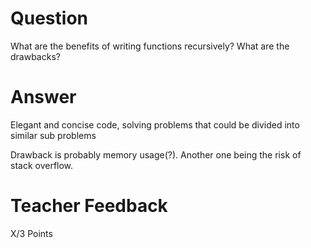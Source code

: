# Question

What are the benefits of writing functions recursively? What are the drawbacks?

# Answer


Elegant and concise code, solving problems that could be divided into similar sub problems

Drawback is probably memory usage(?). Another one being the risk of stack overflow.

# Teacher Feedback

X/3 Points